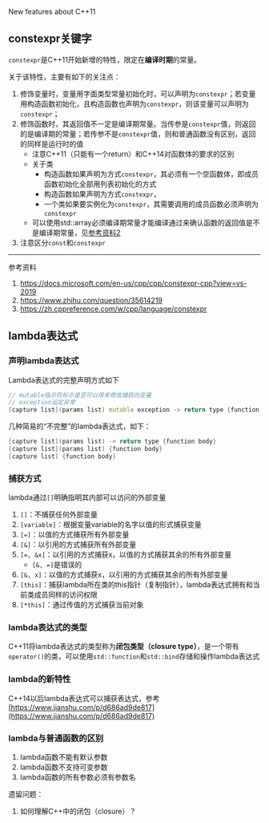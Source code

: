 New features about C++11

## constexpr关键字
`constexpr`是C++11开始新增的特性，限定在**编译时期**的常量。

关于该特性，主要有如下的关注点：
1. 修饰变量时，变量用字面类型常量初始化时，可以声明为`constexpr`；若变量用构造函数初始化，且构造函数也声明为`constexpr`，则该变量可以声明为`constexpr`；
2. 修饰函数时，其返回值不一定是编译期常量。当传参是`constexpr`值，则返回的是编译期的常量；若传参不是`constexpr`值，则和普通函数没有区别，返回的同样是运行时的值
    * 注意C++11（只能有一个return）和C++14对函数体的要求的区别
    * 关于类
        * 构造函数如果声明为方式`constexpr`，其必须有一个空函数体，即成员函数初始化全部用列表初始化的方式
        * 构造函数如果声明为方式`constexpr`，
        * 一个类如果要实例化为`constexpr`，其需要调用的成员函数必须声明为`constexpr`
    * 可以使用std::array必须编译期常量才能编译通过来确认函数的返回值是不是编译期常量，见[参考资料2](https://www.zhihu.com/question/35614219)
3. 注意区分`const`和`constexpr`


----
参考资料
1. https://docs.microsoft.com/en-us/cpp/cpp/constexpr-cpp?view=vs-2019
2. https://www.zhihu.com/question/35614219
3. https://zh.cppreference.com/w/cpp/language/constexpr

## lambda表达式

### 声明lambda表达式
Lambda表达式的完整声明方式如下
```C++
// mutable指示符标示是否可以用来修改捕获的变量
// exception设定异常
[capture list](params list) mutable exception -> return type {function body}
```
几种简易的“不完整”的lambda表达式，如下：
```C++
[capture list](params list) -> return type {function body}
[capture list](params list) {function body}
[capture list] {function body}
```

### 捕获方式
lambda通过`[]`明确指明其内部可以访问的外部变量
1. `[]`：不捕获任何外部变量
2. `[variable]`：根据变量variable的名字以值的形式捕获变量
3. `[=]`：以值的方式捕获所有外部变量
4. `[&]`：以引用的方式捕获所有外部变量
5. `[=, &x]`：以引用的方式捕获x，以值的方式捕获其余的所有外部变量
    * `[&, =]`是错误的
6. `[&, x]`：以值的方式捕获x，以引用的方式捕获其余的所有外部变量
7. `[this]`：捕获lambda所在类的this指针（复制指针），lambda表达式拥有和当前类成员同样的访问权限
8. `[*this]`：通过传值的方式捕获当前对象

### lambda表达式的类型
C++11将lambda表达式的类型称为**闭包类型（closure type）**，是一个带有`operator()`的类，可以使用`std::function`和`std::bind`存储和操作lambda表达式

### lambda的新特性
C++14以后lambda表达式可以捕获表达式，参考[https://www.jianshu.com/p/d686ad9de817](https://www.jianshu.com/p/d686ad9de817)

### lambda与普通函数的区别
1. lambda函数不能有默认参数
2. lambda函数不支持可变参数
3. lambda函数的所有参数必须有参数名


遗留问题：
1. 如何理解C++中的闭包（closure）？